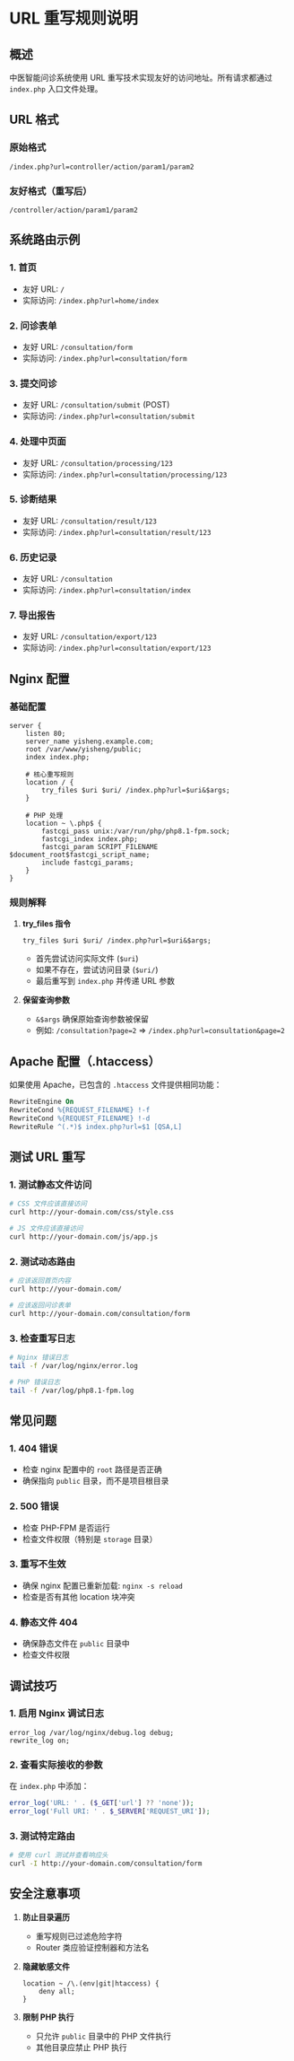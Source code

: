 # URL 重写规则说明

## 概述

中医智能问诊系统使用 URL 重写技术实现友好的访问地址。所有请求都通过 `index.php` 入口文件处理。

## URL 格式

### 原始格式
```
/index.php?url=controller/action/param1/param2
```

### 友好格式（重写后）
```
/controller/action/param1/param2
```

## 系统路由示例

### 1. 首页
- 友好 URL: `/`
- 实际访问: `/index.php?url=home/index`

### 2. 问诊表单
- 友好 URL: `/consultation/form`
- 实际访问: `/index.php?url=consultation/form`

### 3. 提交问诊
- 友好 URL: `/consultation/submit` (POST)
- 实际访问: `/index.php?url=consultation/submit`

### 4. 处理中页面
- 友好 URL: `/consultation/processing/123`
- 实际访问: `/index.php?url=consultation/processing/123`

### 5. 诊断结果
- 友好 URL: `/consultation/result/123`
- 实际访问: `/index.php?url=consultation/result/123`

### 6. 历史记录
- 友好 URL: `/consultation`
- 实际访问: `/index.php?url=consultation/index`

### 7. 导出报告
- 友好 URL: `/consultation/export/123`
- 实际访问: `/index.php?url=consultation/export/123`

## Nginx 配置

### 基础配置
```nginx
server {
    listen 80;
    server_name yisheng.example.com;
    root /var/www/yisheng/public;
    index index.php;
    
    # 核心重写规则
    location / {
        try_files $uri $uri/ /index.php?url=$uri&$args;
    }
    
    # PHP 处理
    location ~ \.php$ {
        fastcgi_pass unix:/var/run/php/php8.1-fpm.sock;
        fastcgi_index index.php;
        fastcgi_param SCRIPT_FILENAME $document_root$fastcgi_script_name;
        include fastcgi_params;
    }
}
```

### 规则解释

1. **try_files 指令**
   ```nginx
   try_files $uri $uri/ /index.php?url=$uri&$args;
   ```
   - 首先尝试访问实际文件 (`$uri`)
   - 如果不存在，尝试访问目录 (`$uri/`)
   - 最后重写到 `index.php` 并传递 URL 参数

2. **保留查询参数**
   - `&$args` 确保原始查询参数被保留
   - 例如: `/consultation?page=2` => `/index.php?url=consultation&page=2`

## Apache 配置（.htaccess）

如果使用 Apache，已包含的 `.htaccess` 文件提供相同功能：

```apache
RewriteEngine On
RewriteCond %{REQUEST_FILENAME} !-f
RewriteCond %{REQUEST_FILENAME} !-d
RewriteRule ^(.*)$ index.php?url=$1 [QSA,L]
```

## 测试 URL 重写

### 1. 测试静态文件访问
```bash
# CSS 文件应该直接访问
curl http://your-domain.com/css/style.css

# JS 文件应该直接访问
curl http://your-domain.com/js/app.js
```

### 2. 测试动态路由
```bash
# 应该返回首页内容
curl http://your-domain.com/

# 应该返回问诊表单
curl http://your-domain.com/consultation/form
```

### 3. 检查重写日志
```bash
# Nginx 错误日志
tail -f /var/log/nginx/error.log

# PHP 错误日志
tail -f /var/log/php8.1-fpm.log
```

## 常见问题

### 1. 404 错误
- 检查 nginx 配置中的 `root` 路径是否正确
- 确保指向 `public` 目录，而不是项目根目录

### 2. 500 错误
- 检查 PHP-FPM 是否运行
- 检查文件权限（特别是 `storage` 目录）

### 3. 重写不生效
- 确保 nginx 配置已重新加载: `nginx -s reload`
- 检查是否有其他 location 块冲突

### 4. 静态文件 404
- 确保静态文件在 `public` 目录中
- 检查文件权限

## 调试技巧

### 1. 启用 Nginx 调试日志
```nginx
error_log /var/log/nginx/debug.log debug;
rewrite_log on;
```

### 2. 查看实际接收的参数
在 `index.php` 中添加：
```php
error_log('URL: ' . ($_GET['url'] ?? 'none'));
error_log('Full URI: ' . $_SERVER['REQUEST_URI']);
```

### 3. 测试特定路由
```bash
# 使用 curl 测试并查看响应头
curl -I http://your-domain.com/consultation/form
```

## 安全注意事项

1. **防止目录遍历**
   - 重写规则已过滤危险字符
   - Router 类应验证控制器和方法名

2. **隐藏敏感文件**
   ```nginx
   location ~ /\.(env|git|htaccess) {
       deny all;
   }
   ```

3. **限制 PHP 执行**
   - 只允许 `public` 目录中的 PHP 文件执行
   - 其他目录应禁止 PHP 执行 